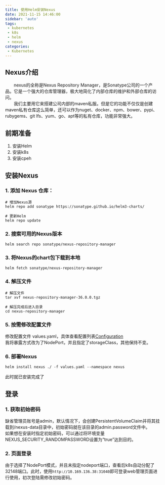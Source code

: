 ```yaml
---
title: 使用Helm安装Nexus
date: 2021-11-15 14:46:00
sidebar: 'auto'
tags:
 - kubernetes
 - k8s
 - helm
 - nexus
categories:
 - Kubernetes
---
```


## Nexus介绍
&emsp;&emsp;nexus的全称是Nexus Repository Manager，是Sonatype公司的一个产品。它是一个强大的仓库管理器，极大地简化了内部仓库的维护和外部仓库的访问。  
&emsp;&emsp;我们主要用它来搭建公司内部的maven私服。但是它的功能不仅仅是创建maven私有仓库这么简单，还可以作为nuget、docker、npm、bower、pypi、rubygems、git lfs、yum、go、apt等的私有仓库，功能非常强大。

## 前期准备
1. 安装Helm
2. 安装k8s
3. 安装cpeh

## 安装Nexus
### 1. 添加 Nexus 仓库：
``` shell
# 增加Nexus源
helm repo add sonatype https://sonatype.github.io/helm3-charts/

# 更新Helm
helm repo update
```

### 2. 搜索可用的Nexus版本
``` shell
helm search repo sonatype/nexus-repository-manager
```

### 3. 将Nexus的chart包下载到本地
``` shell
helm fetch sonatype/nexus-repository-manager
```

### 4. 解压文件
``` shell
# 解压文件
tar xvf nexus-repository-manager-36.0.0.tgz

# 解压完成后进入目录
cd nexus-repository-manager
```

### 5. 按需修改配置文件  
修改配置文件 values.yaml，具体查看配置列表[Configuration](https://artifacthub.io/packages/helm/sonatype/nexus-repository-manager)  
我将暴露方式改为了NodePort，并且指定了storageClass，其他保持不变。

### 6. 部署Nexus
``` shell
helm install nexus ./ -f values.yaml --namespace nexus
```
此时就已安装完成了

## 登录
### 1. 获取初始密码
缺省管理员账号是admin，默认情况下，会创建PersistentVolumeClaim并将其挂载到/nexus-data目录中，初始密码就在该目录的admin.password文件中。  
如果想在安装时指定初始密码，可以通过将环境变量NEXUS_SECURITY_RANDOMPASSWORD设置为“true”达到目的。

### 2. 页面登录
由于选择了NodePort模式，并且未指定nodeport端口，查看后k8s自动分配了32148端口。此时，使用`http://10.169.136.38:31040`即可登录web管理页面进行使用，初次登陆需修改初始密码。
